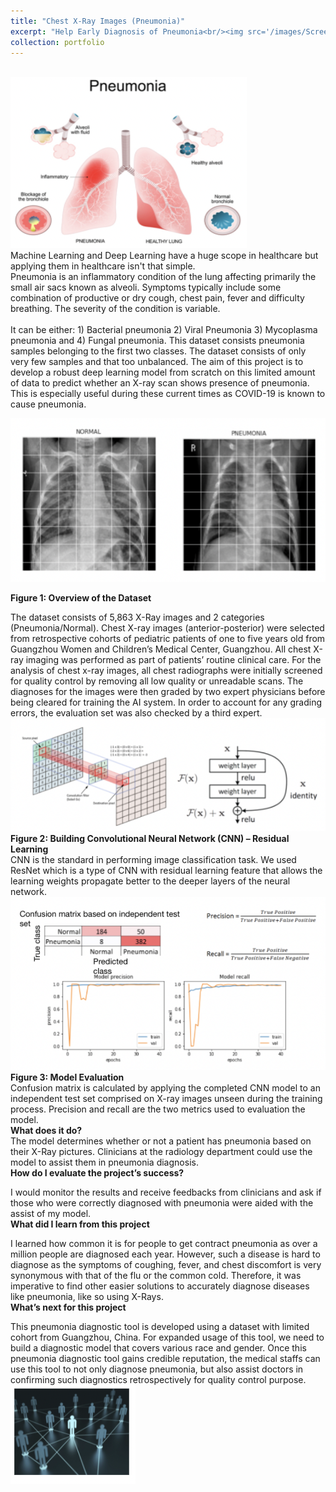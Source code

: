 ```yaml
---
title: "Chest X-Ray Images (Pneumonia)"
excerpt: "Help Early Diagnosis of Pneumonia<br/><img src='/images/Screen Shot 2021-10-24 at 5.34.57 PM.png'>"
collection: portfolio
---
```

<br/><img src='/images/Screen Shot 2021-10-24 at 5.34.57 PM.png'><br/>
Machine Learning and Deep Learning have a huge scope in healthcare but applying them in healthcare isn't that simple.
<br/>
Pneumonia is an inflammatory condition of the lung affecting primarily the small air sacs known as alveoli. Symptoms typically include some combination of productive or dry cough, chest pain, fever and difficulty breathing. The severity of the condition is variable. 
<br/><br/>
It can be either: 1) Bacterial pneumonia 2) Viral Pneumonia 3) Mycoplasma pneumonia and 4) Fungal pneumonia. This dataset consists pneumonia samples belonging to the first two classes. The dataset consists of only very few samples and that too unbalanced. The aim of this project is to develop a robust deep learning model from scratch on this limited amount of data to predict whether an X-ray scan shows presence of pneumonia. This is especially useful during these current times as COVID-19 is known to cause pneumonia.
<br/>

<img src='/images/Screen Shot 2021-10-24 at 5.38.48 PM.png'><br/>

**Figure 1: Overview of the Dataset**
<br/>

The dataset consists of 5,863 X-Ray images and 2 categories (Pneumonia/Normal). Chest X-ray images (anterior-posterior) were selected from retrospective cohorts of pediatric patients of one to five years old from Guangzhou Women and Children’s Medical Center, Guangzhou. All chest X-ray imaging was performed as part of patients’ routine clinical care. For the analysis of chest x-ray images, all chest radiographs were initially screened for quality control by removing all low quality or unreadable scans. The diagnoses for the images were then graded by two expert physicians before being cleared for training the AI system. In order to account for any grading errors, the evaluation set was also checked by a third expert.
<img src='/images/Screen Shot 2021-10-24 at 5.43.22 PM.png'><br/>
**Figure 2: Building Convolutional Neural Network (CNN) – Residual Learning**
<br/>
CNN is the standard in performing image classification task. We used ResNet which is a type of CNN with residual learning feature that allows the learning weights propagate better to the deeper layers of the neural network. 
<br/><img src='/images/Screen Shot 2021-10-24 at 5.43.29 PM.png'><br/>
**Figure 3: Model Evaluation**
<br/>
Confusion matrix is calculated by applying the completed CNN model to an independent test set comprised on X-ray images unseen during the training process. Precision and recall are the two metrics used to evaluation the model. 
<br/>
**What does it do?** 
<br/>
The model determines whether or not a patient has pneumonia based on their X-Ray pictures.
Clinicians at the radiology department could use the model to assist them in pneumonia diagnosis.
<br/>
**How do I evaluate the project’s success?** 
<br/>

I would monitor the results and receive feedbacks from clinicians and ask if those who were correctly diagnosed with pneumonia were aided with the assist of my model. 
<br/>
**What did I learn from this project** 
<br/>

I learned how common it is for people to get contract pneumonia as over a million people are diagnosed each year. However, such a disease is hard to diagnose as the symptoms of coughing, fever, and chest discomfort is very synonymous with that of the flu or the common cold. Therefore, it was imperative to find other easier solutions to accurately diagnose diseases like pneumonia, like so using X-Rays.
<br/>
**What’s next for this project**
<br/>

This pneumonia diagnostic tool is developed using a dataset with limited cohort from Guangzhou, China. For expanded usage of this tool, we need to build a diagnostic model that covers various race and gender. Once this pneumonia diagnostic tool gains credible reputation, the medical staffs can use this tool to not only diagnose pneumonia, but also assist doctors in confirming such diagnostics retrospectively for quality control purpose.
<br/><img src='/images/Screen Shot 2021-10-24 at 5.45.20 PM.png'><br/>

